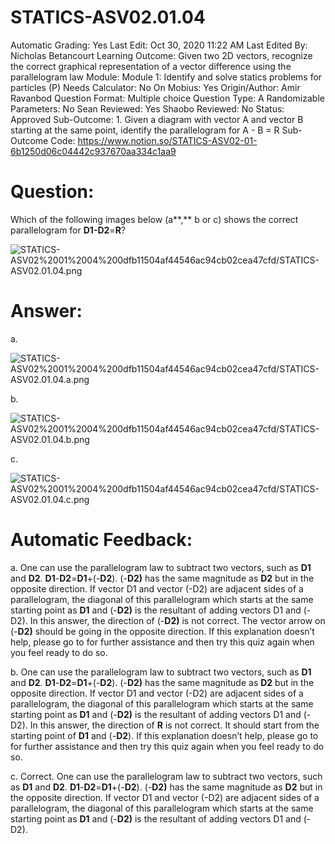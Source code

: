 # STATICS-ASV02.01.04

Automatic Grading: Yes
Last Edit: Oct 30, 2020 11:22 AM
Last Edited By: Nicholas Betancourt
Learning Outcome: Given two 2D vectors, recognize the correct graphical representation of a vector difference using the parallelogram law
Module: Module 1: Identify and solve statics problems for particles (P)
Needs Calculator: No
On Mobius: Yes
Origin/Author: Amir Ravanbod
Question Format: Multiple choice
Question Type: A
Randomizable Parameters: No
Sean Reviewed: Yes
Shaobo Reviewed: No
Status: Approved
Sub-Outcome: 1. Given a diagram with vector A and vector B starting at the same point, identify the parallelogram for A - B = R
Sub-Outcome Code: https://www.notion.so/STATICS-ASV02-01-6b1250d06c04442c937670aa334c1aa9

# Question:

Which of the following images below (a**,** b or c) shows the correct parallelogram for **D1-D2**=**R**?

![STATICS-ASV02%2001%2004%200dfb11504af44546ac94cb02cea47cfd/STATICS-ASV02.01.04.png](STATICS-ASV02%2001%2004%200dfb11504af44546ac94cb02cea47cfd/STATICS-ASV02.01.04.png)

# Answer:

a. 

![STATICS-ASV02%2001%2004%200dfb11504af44546ac94cb02cea47cfd/STATICS-ASV02.01.04.a.png](STATICS-ASV02%2001%2004%200dfb11504af44546ac94cb02cea47cfd/STATICS-ASV02.01.04.a.png)

b. 

![STATICS-ASV02%2001%2004%200dfb11504af44546ac94cb02cea47cfd/STATICS-ASV02.01.04.b.png](STATICS-ASV02%2001%2004%200dfb11504af44546ac94cb02cea47cfd/STATICS-ASV02.01.04.b.png)

c. 

![STATICS-ASV02%2001%2004%200dfb11504af44546ac94cb02cea47cfd/STATICS-ASV02.01.04.c.png](STATICS-ASV02%2001%2004%200dfb11504af44546ac94cb02cea47cfd/STATICS-ASV02.01.04.c.png)

[]()

# Automatic Feedback:

a. One can use the parallelogram law to subtract two vectors, such as **D1** and **D2**. **D1**-**D2**=**D1**+(-**D2**). (-**D2)** has the same magnitude as **D2** but in the opposite direction. If vector D1 and vector (-D2) are adjacent sides of a parallelogram, the diagonal of this parallelogram which starts at the same starting point as **D1** and (-**D2)** is the resultant of adding vectors D1 and (-D2).  In this answer, the direction of (-**D2)** is not correct.  The vector arrow on (-**D2)** should be going in the opposite direction. If this explanation doesn’t help, please go to <a location where all the links are> for further assistance and then try this quiz again when you feel ready to do so.

b. One can use the parallelogram law to subtract two vectors, such as **D1** and **D2**. **D1**-**D2**=**D1**+(-**D2**). (-**D2)** has the same magnitude as **D2** but in the opposite direction. If vector D1 and vector (-D2) are adjacent sides of a parallelogram, the diagonal of this parallelogram which starts at the same starting point as **D1** and (-**D2)** is the resultant of adding vectors D1 and (-D2).  In this answer, the direction of **R** is not correct.  It should start from the starting point of **D1** and (-**D2**). If this explanation doesn’t help, please go to <a location where all the links are> for further assistance and then try this quiz again when you feel ready to do so. 

c. Correct. One can use the parallelogram law to subtract two vectors, such as **D1** and **D2**. **D1**-**D2**=**D1**+(-**D2**). (-**D2)** has the same magnitude as **D2** but in the opposite direction. If vector D1 and vector (-D2) are adjacent sides of a parallelogram, the diagonal of this parallelogram which starts at the same starting point as **D1** and (-**D2)** is the resultant of adding vectors D1 and (-D2).